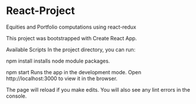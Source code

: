# React-Project
Equities and Portfolio computations using react-redux


This project was bootstrapped with Create React App.

Available Scripts
In the project directory, you can run:

npm install
installs node module packages.

npm start
Runs the app in the development mode.
Open http://localhost:3000 to view it in the browser.

The page will reload if you make edits.
You will also see any lint errors in the console.
